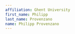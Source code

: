 ```yaml
---
affiliation: Ghent University
first_name: Philipp
last_name: Provenzano
name: Philipp Provenzano
---
```

